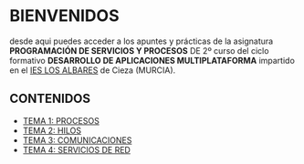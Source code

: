 # BIENVENIDOS
desde aqui puedes acceder a los apuntes y prácticas de la asignatura **PROGRAMACIÓN DE SERVICIOS Y PROCESOS** DE 2º curso del ciclo formativo **DESARROLLO DE APLICACIONES MULTIPLATAFORMA** impartido en el [IES LOS ALBARES](https://www.ieslosalbares.es) de Cieza (MURCIA).

## CONTENIDOS
* [TEMA 1: PROCESOS](01.PROCESOS/)
* [TEMA 2: HILOS](02.HILOS/)
* [TEMA 3: COMUNICACIONES](03.COMUNICACIONES/)
* [TEMA 4: SERVICIOS DE RED](04.REST/INDICE.md)


